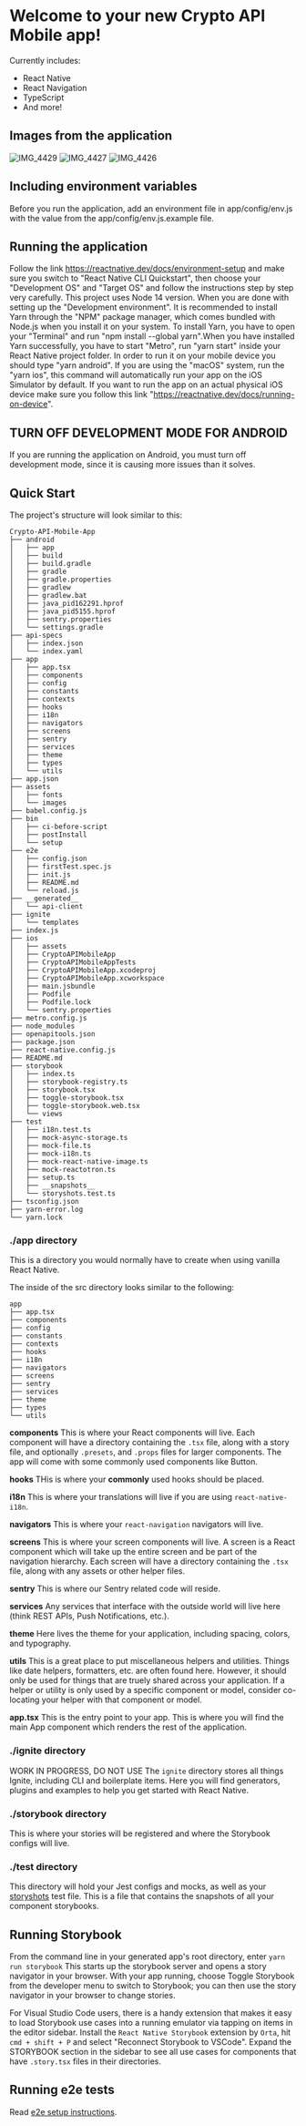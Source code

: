 # Welcome to your new Crypto API Mobile app!

Currently includes:

- React Native
- React Navigation
- TypeScript
- And more!

## Images from the application

![IMG_4429](https://user-images.githubusercontent.com/39880364/129169656-0ac43748-8d4e-4ca6-8f2d-c915c088eece.PNG)
![IMG_4427](https://user-images.githubusercontent.com/39880364/129169666-0e419d22-1eb1-4058-b34c-1fb57fcb2b01.PNG)
![IMG_4426](https://user-images.githubusercontent.com/39880364/129169697-39377dc4-cfe3-4d85-93a3-465b57617182.PNG)

## Including environment variables

Before you run the application, add an environment file in app/config/env.js with the value from the app/config/env.js.example file.

## Running the application

Follow the link https://reactnative.dev/docs/environment-setup and make sure you switch to "React Native CLI Quickstart", then choose your "Development OS" and "Target OS" and follow the instructions step by step very carefully. This project uses Node 14 version. When you are done with setting up the "Development environment". It is recommended to install Yarn through the "NPM" package manager, which comes bundled with Node.js when you install it on your system. To install Yarn, you have to open your "Terminal" and run "npm install --global yarn".When you have installed Yarn successfully, you have to start "Metro", run "yarn start" inside your React Native project folder. In order to run it on your mobile device you should type "yarn android". If you are using the "macOS" system, run the "yarn ios", this command will automatically run your app on the iOS Simulator by default. If you want to run the app on an actual physical iOS device make sure you follow this link "https://reactnative.dev/docs/running-on-device".

## TURN OFF DEVELOPMENT MODE FOR ANDROID

If you are running the application on Android, you must turn off development mode, since it is causing more issues than it solves.

## Quick Start

The project's structure will look similar to this:

```
Crypto-API-Mobile-App
├── android
│   ├── app
│   ├── build
│   ├── build.gradle
│   ├── gradle
│   ├── gradle.properties
│   ├── gradlew
│   ├── gradlew.bat
│   ├── java_pid162291.hprof
│   ├── java_pid5155.hprof
│   ├── sentry.properties
│   └── settings.gradle
├── api-specs
│   ├── index.json
│   └── index.yaml
├── app
│   ├── app.tsx
│   ├── components
│   ├── config
│   ├── constants
│   ├── contexts
│   ├── hooks
│   ├── i18n
│   ├── navigators
│   ├── screens
│   ├── sentry
│   ├── services
│   ├── theme
│   ├── types
│   └── utils
├── app.json
├── assets
│   ├── fonts
│   └── images
├── babel.config.js
├── bin
│   ├── ci-before-script
│   ├── postInstall
│   └── setup
├── e2e
│   ├── config.json
│   ├── firstTest.spec.js
│   ├── init.js
│   ├── README.md
│   └── reload.js
├── __generated__
│   └── api-client
├── ignite
│   └── templates
├── index.js
├── ios
│   ├── assets
│   ├── CryptoAPIMobileApp
│   ├── CryptoAPIMobileAppTests
│   ├── CryptoAPIMobileApp.xcodeproj
│   ├── CryptoAPIMobileApp.xcworkspace
│   ├── main.jsbundle
│   ├── Podfile
│   ├── Podfile.lock
│   └── sentry.properties
├── metro.config.js
├── node_modules
├── openapitools.json
├── package.json
├── react-native.config.js
├── README.md
├── storybook
│   ├── index.ts
│   ├── storybook-registry.ts
│   ├── storybook.tsx
│   ├── toggle-storybook.tsx
│   ├── toggle-storybook.web.tsx
│   └── views
├── test
│   ├── i18n.test.ts
│   ├── mock-async-storage.ts
│   ├── mock-file.ts
│   ├── mock-i18n.ts
│   ├── mock-react-native-image.ts
│   ├── mock-reactotron.ts
│   ├── setup.ts
│   ├── __snapshots__
│   └── storyshots.test.ts
├── tsconfig.json
├── yarn-error.log
└── yarn.lock

```

### ./app directory

This is a directory you would normally have to create when using vanilla React Native.

The inside of the src directory looks similar to the following:

```
app
├── app.tsx
├── components
├── config
├── constants
├── contexts
├── hooks
├── i18n
├── navigators
├── screens
├── sentry
├── services
├── theme
├── types
└── utils
```

**components**
This is where your React components will live. Each component will have a directory containing the `.tsx` file, along with a story file, and optionally `.presets`, and `.props` files for larger components. The app will come with some commonly used components like Button.

**hooks**
THis is where your **commonly** used hooks should be placed.

**i18n**
This is where your translations will live if you are using `react-native-i18n`.

**navigators**
This is where your `react-navigation` navigators will live.

**screens**
This is where your screen components will live. A screen is a React component which will take up the entire screen and be part of the navigation hierarchy. Each screen will have a directory containing the `.tsx` file, along with any assets or other helper files.

**sentry**
This is where our Sentry related code will reside.

**services**
Any services that interface with the outside world will live here (think REST APIs, Push Notifications, etc.).

**theme**
Here lives the theme for your application, including spacing, colors, and typography.

**utils**
This is a great place to put miscellaneous helpers and utilities. Things like date helpers, formatters, etc. are often found here. However, it should only be used for things that are truely shared across your application. If a helper or utility is only used by a specific component or model, consider co-locating your helper with that component or model.

**app.tsx** This is the entry point to your app. This is where you will find the main App component which renders the rest of the application.

### ./ignite directory

WORK IN PROGRESS, DO NOT USE
The `ignite` directory stores all things Ignite, including CLI and boilerplate items. Here you will find generators, plugins and examples to help you get started with React Native.

### ./storybook directory

This is where your stories will be registered and where the Storybook configs will live.

### ./test directory

This directory will hold your Jest configs and mocks, as well as your [storyshots](https://github.com/storybooks/storybook/tree/master/addons/storyshots) test file. This is a file that contains the snapshots of all your component storybooks.

## Running Storybook

From the command line in your generated app's root directory, enter `yarn run storybook`
This starts up the storybook server and opens a story navigator in your browser. With your app
running, choose Toggle Storybook from the developer menu to switch to Storybook; you can then
use the story navigator in your browser to change stories.

For Visual Studio Code users, there is a handy extension that makes it easy to load Storybook use cases into a running emulator via tapping on items in the editor sidebar. Install the `React Native Storybook` extension by `Orta`, hit `cmd + shift + P` and select "Reconnect Storybook to VSCode". Expand the STORYBOOK section in the sidebar to see all use cases for components that have `.story.tsx` files in their directories.

## Running e2e tests

Read [e2e setup instructions](./e2e/README.md).
